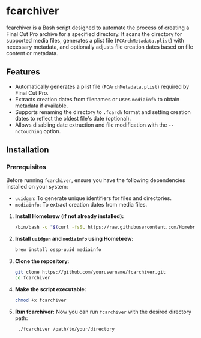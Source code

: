 # fcarchiver

fcarchiver is a Bash script designed to automate the process of creating a Final Cut Pro archive for a specified directory. It scans the directory for supported media files, generates a plist file (`FCArchMetadata.plist`) with necessary metadata, and optionally adjusts file creation dates based on file content or metadata.

## Features

- Automatically generates a plist file (`FCArchMetadata.plist`) required by Final Cut Pro.
- Extracts creation dates from filenames or uses `mediainfo` to obtain metadata if available.
- Supports renaming the directory to `.fcarch` format and setting creation dates to reflect the oldest file's date (optional).
- Allows disabling date extraction and file modification with the `--notouching` option.

## Installation

### Prerequisites

Before running `fcarchiver`, ensure you have the following dependencies installed on your system:

- `uuidgen`: To generate unique identifiers for files and directories.
- `mediainfo`: To extract creation dates from media files.

1. **Install Homebrew (if not already installed):**

   ```bash
   /bin/bash -c "$(curl -fsSL https://raw.githubusercontent.com/Homebrew/install/HEAD/install.sh)"

2. **Install `uuidgen` and `mediainfo` using Homebrew:**

   ```bash
   brew install ossp-uuid mediainfo

3. **Clone the repository:**

   ```bash
   git clone https://github.com/yourusername/fcarchiver.git
   cd fcarchiver

4. **Make the script executable:**

   ```bash
   chmod +x fcarchiver

5. **Run fcarchiver:**
    Now you can run `fcarchiver` with the desired directory path:

   ```bash
    ./fcarchiver /path/to/your/directory